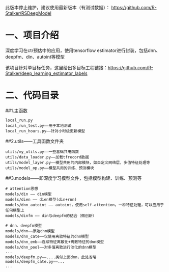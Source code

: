 此版本停止维护，建议使用最新版本（有测试数据）： https://github.com/R-Stalker/RSDeepModel

# 一、项目介绍 
深度学习在ctr预估中的应用，使用tensorflow estimator进行封装，包括dnn、deepfm、din、autoint等模型

该项目针对单目标任务，这里给出多目标工程链接：https://github.com/R-Stalker/deep_learning_estimator_labels

# 二、代码目录

##1.主函数

    local_run.py
    local_run_test.py——用于本地测试
    local_run_hours.py——针对小时级更新模型


##2.utils——工具函数文件夹

    utils/my_utils.py——一些基础共用函数
    utils/data_loader.py——加载tfrecord数据
    utils/model_layer.py——模型共用的内部模块，如自定义网络层，多值特征处理等
    utils/model_op.py——模型共用的训练、预测模块


##3.models——即深度学习模型文件，包括模型构建、训练、预测等

    # attention思想
    models/din —— din模型
    models/dien —— dien模型(din+rnn)
    models/dnn_autoint —— autoint，使用self-attention，一种特征处理，可以应用于任何模型上
    models/dinfm —— din与deepfm的结合（微创新）
    
    # dnn、deepfm模型
    models/dnn——原始dnn模型
    models/dnn_cate——仅使用离散特征的dnn模型
    models/dnn_emb——连续特征离散化+离散特征的dnn模型
    models/dnn_pool——对多值离散进行池化的dnn模型
    ...
    models/deepfm.py——....类似上面dnn，此处省略
    models/deepfm_cate.py——...
    ...
